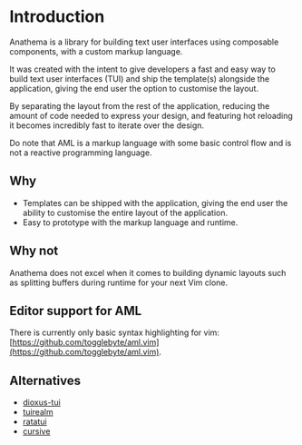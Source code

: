 # Introduction

Anathema is a library for building text user interfaces using composable
components, with a custom markup language.

It was created with the intent to give developers a fast and easy way to
build text user interfaces (TUI) and ship the template(s) alongside the application,
giving the end user the option to customise the layout.

By separating the layout from the rest of the application, reducing the amount of
code needed to express your design, and featuring hot reloading it becomes incredibly fast 
to iterate over the design.

Do note that AML is a markup language with some basic control flow and is not a
reactive programming language.

## Why

* Templates can be shipped with the application, giving the end user the ability
  to customise the entire layout of the application.
* Easy to prototype with the markup language and runtime.

## Why not

Anathema does not excel when it comes to building dynamic layouts such as
splitting buffers during runtime for your next Vim clone.

## Editor support for AML

There is currently only basic syntax highlighting for vim: [https://github.com/togglebyte/aml.vim](https://github.com/togglebyte/aml.vim).

## Alternatives
* [dioxus-tui](https://crates.io/crates/dioxus-tui)
* [tuirealm](https://crates.io/crates/tuirealm)
* [ratatui](https://crates.io/crates/ratatui)
* [cursive](https://crates.io/crates/cursive)
